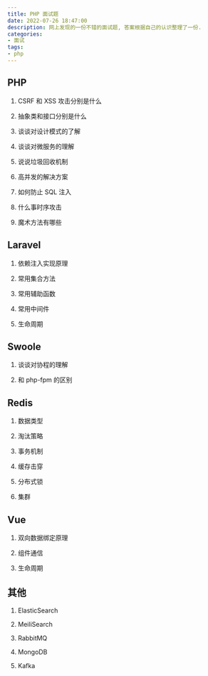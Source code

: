 ```yaml
---
title: PHP 面试题
date: 2022-07-26 18:47:00
description: 网上发现的一份不错的面试题, 答案根据自己的认识整理了一份.
categories:
- 面试
tags:
- php
---
```


## PHP

1. CSRF 和 XSS 攻击分别是什么

2. 抽象类和接口分别是什么

3. 谈谈对设计模式的了解

4. 谈谈对微服务的理解

5. 说说垃圾回收机制

6. 高并发的解决方案

7. 如何防止 SQL 注入

8. 什么事时序攻击

9. 魔术方法有哪些

## Laravel

1. 依赖注入实现原理

2. 常用集合方法

3. 常用辅助函数

4. 常用中间件

5. 生命周期

## Swoole

1. 谈谈对协程的理解

2. 和 php-fpm 的区别

## Redis

1. 数据类型

2. 淘汰策略

3. 事务机制

4. 缓存击穿

5. 分布式锁

6. 集群

## Vue

1. 双向数据绑定原理

2. 组件通信

3. 生命周期

## 其他

1. ElasticSearch

2. MeiliSearch

3. RabbitMQ

4. MongoDB

5. Kafka
